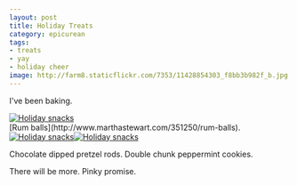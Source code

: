 ```yaml
---
layout: post
title: Holiday Treats
category: epicurean
tags: 
- treats
- yay
- holiday cheer
image: http://farm8.staticflickr.com/7353/11428854303_f8bb3b982f_b.jpg
---
```


I've been baking.

<div class="photos">
<a href="http://www.flickr.com/photos/katydecorah/11428851943/" title="Holiday snacks by katydecorah, on Flickr"><img src="http://farm6.staticflickr.com/5479/11428851943_244cd7e0a4_b.jpg" class="pop-out" alt="Holiday snacks"></a>
</div>
[Rum balls](http://www.marthastewart.com/351250/rum-balls).

<div class="photos">
<a href="http://www.flickr.com/photos/katydecorah/11428694835/" title="Holiday snacks by katydecorah, on Flickr"><img src="http://farm6.staticflickr.com/5529/11428694835_2ed5d0a565_b.jpg" class="img-wide" alt="Holiday snacks"></a><a href="http://www.flickr.com/photos/katydecorah/11428711694/" title="Holiday snacks by katydecorah, on Flickr"><img src="http://farm4.staticflickr.com/3799/11428711694_492922d398_b.jpg" class="img-tall" alt="Holiday snacks"></a>
</div>

Chocolate dipped pretzel rods. Double chunk peppermint cookies.

There will be more. Pinky promise.